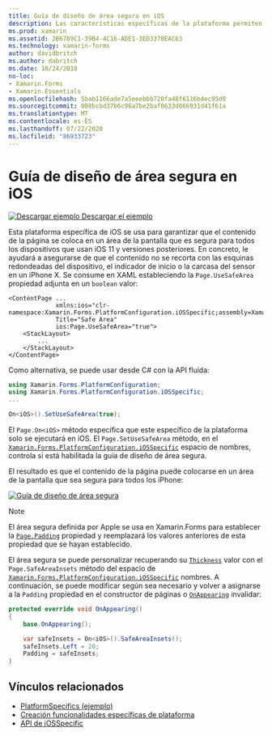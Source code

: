 ```yaml
---
title: Guía de diseño de área segura en iOS
description: Las características específicas de la plataforma permiten consumir funcionalidad que solo está disponible en una plataforma específica, sin necesidad de implementar representadores o efectos personalizados. En este artículo se explica cómo consumir la plataforma de iOS específica que garantiza que el contenido de la página se coloca en un área de la pantalla que es segura para todos los dispositivos que usan iOS 11 y versiones posteriores.
ms.prod: xamarin
ms.assetid: 2B6789C1-39B4-4C16-ADE1-3ED3378EAC63
ms.technology: xamarin-forms
author: davidbritch
ms.author: dabritch
ms.date: 10/24/2018
no-loc:
- Xamarin.Forms
- Xamarin.Essentials
ms.openlocfilehash: 5bab1166ade7a5eeebbb720fa48f6116b4ec95d0
ms.sourcegitcommit: 008bcbd37b6c96a7be2baf0633d066931d41f61a
ms.translationtype: MT
ms.contentlocale: es-ES
ms.lasthandoff: 07/22/2020
ms.locfileid: "86933723"
---
```

# <a name="safe-area-layout-guide-on-ios"></a>Guía de diseño de área segura en iOS

[![Descargar ejemplo](~/media/shared/download.png) Descargar el ejemplo](https://docs.microsoft.com/samples/xamarin/xamarin-forms-samples/userinterface-platformspecifics)

Esta plataforma específica de iOS se usa para garantizar que el contenido de la página se coloca en un área de la pantalla que es segura para todos los dispositivos que usan iOS 11 y versiones posteriores. En concreto, le ayudará a asegurarse de que el contenido no se recorta con las esquinas redondeadas del dispositivo, el indicador de inicio o la carcasa del sensor en un iPhone X. Se consume en XAML estableciendo la `Page.UseSafeArea` propiedad adjunta en un `boolean` valor:

```xaml
<ContentPage ...
             xmlns:ios="clr-namespace:Xamarin.Forms.PlatformConfiguration.iOSSpecific;assembly=Xamarin.Forms.Core"
             Title="Safe Area"
             ios:Page.UseSafeArea="true">
    <StackLayout>
        ...
    </StackLayout>
</ContentPage>
```

Como alternativa, se puede usar desde C# con la API fluida:

```csharp
using Xamarin.Forms.PlatformConfiguration;
using Xamarin.Forms.PlatformConfiguration.iOSSpecific;
...

On<iOS>().SetUseSafeArea(true);
```

El `Page.On<iOS>` método especifica que este específico de la plataforma solo se ejecutará en iOS. El `Page.SetUseSafeArea` método, en el [`Xamarin.Forms.PlatformConfiguration.iOSSpecific`](xref:Xamarin.Forms.PlatformConfiguration.iOSSpecific) espacio de nombres, controla si está habilitada la guía de diseño de área segura.

El resultado es que el contenido de la página puede colocarse en un área de la pantalla que sea segura para todos los iPhone:

[![Guía de diseño de área segura](page-safe-area-images/safe-area-layout.png)](page-safe-area-images/safe-area-layout-large.png#lightbox "Guía de diseño de área segura")

> [!NOTE]
> El área segura definida por Apple se usa en Xamarin.Forms para establecer la [`Page.Padding`](xref:Xamarin.Forms.Page.Padding) propiedad y reemplazará los valores anteriores de esta propiedad que se hayan establecido.

El área segura se puede personalizar recuperando su [`Thickness`](xref:Xamarin.Forms.Thickness) valor con el `Page.SafeAreaInsets` método del espacio de [`Xamarin.Forms.PlatformConfiguration.iOSSpecific`](xref:Xamarin.Forms.PlatformConfiguration.iOSSpecific) nombres. A continuación, se puede modificar según sea necesario y volver a asignarse a la `Padding` propiedad en el constructor de páginas o [`OnAppearing`](xref:Xamarin.Forms.Page.OnAppearing) invalidar:

```csharp
protected override void OnAppearing()
{
    base.OnAppearing();

    var safeInsets = On<iOS>().SafeAreaInsets();
    safeInsets.Left = 20;
    Padding = safeInsets;
}
```

## <a name="related-links"></a>Vínculos relacionados

- [PlatformSpecifics (ejemplo)](https://docs.microsoft.com/samples/xamarin/xamarin-forms-samples/userinterface-platformspecifics)
- [Creación funcionalidades específicas de plataforma](~/xamarin-forms/platform/platform-specifics/index.md#creating-platform-specifics)
- [API de iOSSpecific](xref:Xamarin.Forms.PlatformConfiguration.iOSSpecific)
